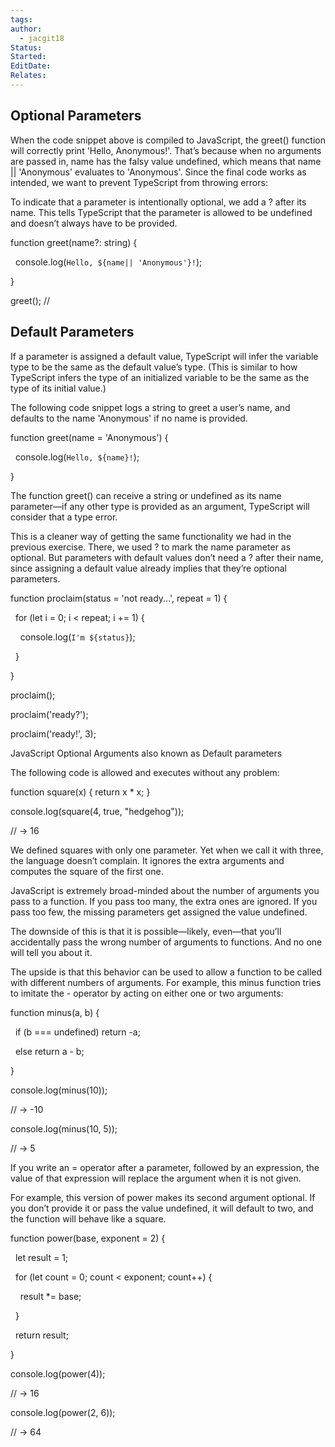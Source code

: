 ```yaml
---
tags: 
author:
  - jacgit18
Status: 
Started: 
EditDate: 
Relates:
---
```

## Optional Parameters

When the code snippet above is compiled to JavaScript, the greet() function will correctly print 'Hello, Anonymous!'. That’s because when no arguments are passed in, name has the falsy value undefined, which means that name || 'Anonymous' evaluates to 'Anonymous'. Since the final code works as intended, we want to prevent TypeScript from throwing errors:

To indicate that a parameter is intentionally optional, we add a ? after its name. This tells TypeScript that the parameter is allowed to be undefined and doesn’t always have to be provided.

function greet(name?: string) {

  console.log(`Hello, ${name|| 'Anonymous'}!`);

}

greet(); // 

## Default Parameters

If a parameter is assigned a default value, TypeScript will infer the variable type to be the same as the default value’s type. (This is similar to how TypeScript infers the type of an initialized variable to be the same as the type of its initial value.)

The following code snippet logs a string to greet a user’s name, and defaults to the name 'Anonymous' if no name is provided.

function greet(name = 'Anonymous') {

  console.log(`Hello, ${name}!`);

}

The function greet() can receive a string or undefined as its name parameter—if any other type is provided as an argument, TypeScript will consider that a type error.

This is a cleaner way of getting the same functionality we had in the previous exercise. There, we used ? to mark the name parameter as optional. But parameters with default values don’t need a ? after their name, since assigning a default value already implies that they’re optional parameters.

function proclaim(status = 'not ready...', repeat = 1) {

  for (let i = 0; i < repeat; i += 1) {

    console.log(`I'm ${status}`);

  }

}

proclaim();

proclaim('ready?');

proclaim('ready!', 3);



JavaScript Optional Arguments also known as Default parameters  

The following code is allowed and executes without any problem: 

function square(x) { return x * x; } 

console.log(square(4, true, "hedgehog")); 

// → 16 

We defined squares with only one parameter. Yet when we call it with three, the language doesn’t complain. It ignores the extra arguments and computes the square of the first one. 

JavaScript is extremely broad-minded about the number of arguments you pass to a function. If you pass too many, the extra ones are ignored. If you pass too few, the missing parameters get assigned the value undefined. 

The downside of this is that it is possible—likely, even—that you’ll accidentally pass the wrong number of arguments to functions. And no one will tell you about it. 

The upside is that this behavior can be used to allow a function to be called with different numbers of arguments. For example, this minus function tries to imitate the - operator by acting on either one or two arguments: 

function minus(a, b) { 

  if (b === undefined) return -a; 

  else return a - b; 

} 

console.log(minus(10)); 

// → -10 

console.log(minus(10, 5)); 

// → 5 

If you write an = operator after a parameter, followed by an expression, the value of that expression will replace the argument when it is not given. 

For example, this version of power makes its second argument optional. If you don’t provide it or pass the value undefined, it will default to two, and the function will behave like a square. 

function power(base, exponent = 2) { 

  let result = 1; 

  for (let count = 0; count < exponent; count++) { 

    result *= base; 

  } 

  return result; 

} 

console.log(power(4)); 

// → 16 

console.log(power(2, 6)); 

// → 64
